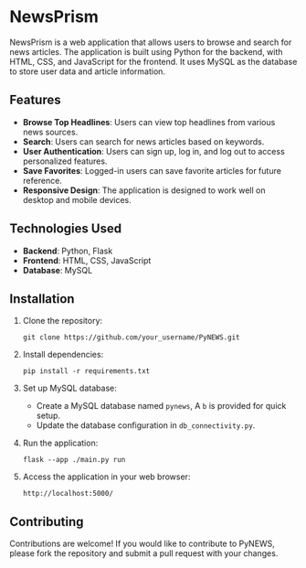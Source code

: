 # NewsPrism

NewsPrism is a web application that allows users to browse and search for news articles. The application is built using Python for the backend, with HTML, CSS, and JavaScript for the frontend. It uses MySQL as the database to store user data and article information.

## Features

- **Browse Top Headlines**: Users can view top headlines from various news sources.
- **Search**: Users can search for news articles based on keywords.
- **User Authentication**: Users can sign up, log in, and log out to access personalized features.
- **Save Favorites**: Logged-in users can save favorite articles for future reference.
- **Responsive Design**: The application is designed to work well on desktop and mobile devices.

## Technologies Used

- **Backend**: Python, Flask
- **Frontend**: HTML, CSS, JavaScript
- **Database**: MySQL

## Installation

1. Clone the repository:

   ```
   git clone https://github.com/your_username/PyNEWS.git
   ```
2. Install dependencies:

   ```
   pip install -r requirements.txt
   ```
3. Set up MySQL database:

   - Create a MySQL database named `pynews`, A `b` is provided for quick setup.
   - Update the database configuration in `db_connectivity.py`.
4. Run the application:

   ```
   flask --app ./main.py run
   ```
5. Access the application in your web browser:

   ```
   http://localhost:5000/
   ```

## Contributing

Contributions are welcome! If you would like to contribute to PyNEWS, please fork the repository and submit a pull request with your changes.

